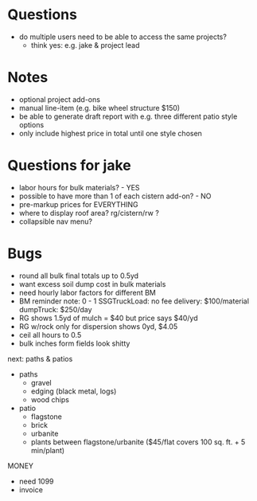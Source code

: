 # Questions
* do multiple users need to be able to access the same projects?
  * think yes: e.g. jake & project lead


# Notes
* optional project add-ons
* manual line-item (e.g. bike wheel structure $150)
* be able to generate draft report with e.g. three different patio style options
* only include highest price in total until one style chosen

# Questions for jake
* labor hours for bulk materials? - YES
* possible to have more than 1 of each cistern add-on? - NO
* pre-markup prices for EVERYTHING
* where to display roof area? rg/cistern/rw ?
* collapsible nav menu?

# Bugs
* round all bulk final totals up to 0.5yd
* want excess soil dump cost in bulk materials
* need hourly labor factors for different BM
* BM reminder note:
  0 - 1 SSGTruckLoad: no fee
  delivery: $100/material
  dumpTruck: $250/day
* RG shows 1.5yd of mulch = $40 but price says $40/yd
* RG w/rock only for dispersion shows 0yd, $4.05
* ceil all hours to 0.5
* bulk inches form fields look shitty

next: paths & patios
* paths
  * gravel
  * edging (black metal, logs)
  * wood chips
* patio
  * flagstone
  * brick
  * urbanite
  * plants between flagstone/urbanite ($45/flat covers 100 sq. ft. + 5 min/plant)

MONEY
* need 1099
* invoice
